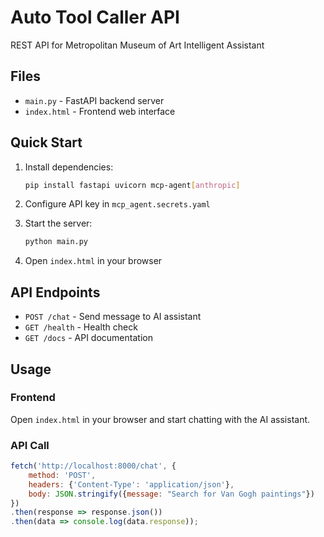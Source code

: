 # Auto Tool Caller API

REST API for Metropolitan Museum of Art Intelligent Assistant

## Files

- `main.py` - FastAPI backend server
- `index.html` - Frontend web interface

## Quick Start

1. Install dependencies:
   ```bash
   pip install fastapi uvicorn mcp-agent[anthropic]
   ```

2. Configure API key in `mcp_agent.secrets.yaml`

3. Start the server:
   ```bash
   python main.py
   ```

4. Open `index.html` in your browser

## API Endpoints

- `POST /chat` - Send message to AI assistant
- `GET /health` - Health check
- `GET /docs` - API documentation

## Usage

### Frontend
Open `index.html` in your browser and start chatting with the AI assistant.

### API Call
```javascript
fetch('http://localhost:8000/chat', {
    method: 'POST',
    headers: {'Content-Type': 'application/json'},
    body: JSON.stringify({message: "Search for Van Gogh paintings"})
})
.then(response => response.json())
.then(data => console.log(data.response));
```